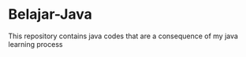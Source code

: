 # Belajar-Java
This repository contains java codes that are a consequence of my java learning process
